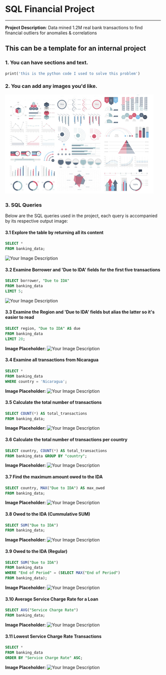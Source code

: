# SQL Financial Project
---
**Project Description**: Data mined 1.2M real bank transactions to find financial outliers for anomalies & correlations

## This can be a template for an internal project


### 1. You can have sections and text.


```SQL
print('this is the python code I used to solve this problem')
```

### 2. You can add any images you'd like.
![Your Image Description](images/dummy_thumbnail.jpg)

### 3. SQL Queries
Below are the SQL queries used in the project, each query is accompanied by its respective output image:

#### 3.1 Explore the table by returning all its content
```sql
SELECT *
FROM banking_data;
```
![Your Image Description](images/select_all.jpg)

#### 3.2 Examine Borrower and 'Due to IDA' fields for the first five transactions
```sql
SELECT borrower, "Due to IDA"
FROM banking_data
LIMIT 5;
```
![Your Image Description](images/limit.jpg)

#### 3.3 Examine the Region and 'Due to IDA' fields but alias the latter so it's easier to read
```sql
SELECT region, "Due to IDA" AS due
FROM banking_data
LIMIT 20;
```
**Image Placeholder:** ![Your Image Description](images/alias.jpg)

#### 3.4 Examine all transactions from Nicaragua
```sql
SELECT *
FROM banking_data
WHERE country = 'Nicaragua';
```
**Image Placeholder:** ![Your Image Description](images/where.jpg)

#### 3.5 Calculate the total number of transactions
```sql
SELECT COUNT(*) AS total_transactions
FROM banking_data;
```
**Image Placeholder:** ![Your Image Description](images/count.jpg)

#### 3.6 Calculate the total number of transactions per country
```sql
SELECT country, COUNT(*) AS total_transactions
FROM banking_data GROUP BY "country";
```
**Image Placeholder:** ![Your Image Description](images/transactions.jpg)

#### 3.7 Find the maximum amount owed to the IDA
```sql
SELECT country, MAX("Due to IDA") AS max_owed
FROM banking_data;
```
**Image Placeholder:** ![Your Image Description](images/max_min.jpg)

#### 3.8 Owed to the IDA (Cummulative SUM)
```sql
SELECT SUM("Due to IDA")
FROM banking_data;
```
**Image Placeholder:** ![Your Image Description](images/owed_sum.jpg)

#### 3.9 Owed to the IDA (Regular)
```sql
SELECT SUM("Due to IDA")
FROM banking_data
WHERE "End of Period" = (SELECT MAX("End of Period")
FROM banking_data);
```
**Image Placeholder:** ![Your Image Description](images/owed_regular.jpg)

#### 3.10 Average Service Charge Rate for a Loan
```sql
SELECT AVG("Service Charge Rate")
FROM banking_data;
```
**Image Placeholder:** ![Your Image Description](images/avg_rate.jpg)

#### 3.11 Lowest Service Charge Rate Transactions
```sql
SELECT *
FROM banking_data
ORDER BY "Service Charge Rate" ASC;
```
**Image Placeholder:** ![Your Image Description](images/lowest_rate.jpg)



